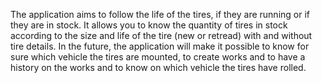 The application aims to follow the life of the tires, if they are running or if they are in stock. It allows you to know the quantity of tires in stock according to the size and life of the tire (new or retread) with and without tire details. In the future, the application will make it possible to know for sure which vehicle the tires are mounted, to create works and to have a history on the works and to know on which vehicle the tires have rolled.
